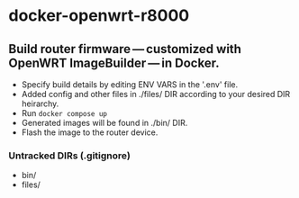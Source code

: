 # docker-openwrt-r8000

## Build router firmware — customized with OpenWRT ImageBuilder — in Docker.

* Specify build details by editing ENV VARS in the '.env' file.
* Added config and other files in ./files/ DIR according to your desired DIR heirarchy.
* Run `docker compose up`
* Generated images will be found in ./bin/ DIR.
* Flash the image to the router device.

### Untracked DIRs (.gitignore)

* bin/
* files/
